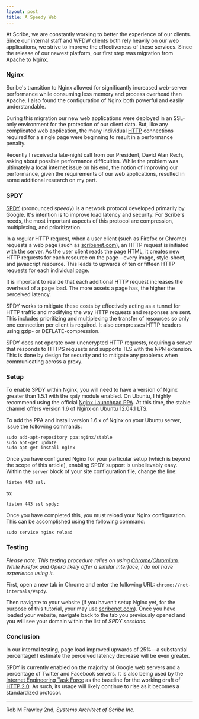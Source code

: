 ```yaml
---
layout: post
title: A Speedy Web
---
```


At Scribe, we are constantly working to better the experience of our clients. Since our internal staff and WFDW clients both rely heavily on our web applications, we strive to improve the effectiveness of these services. Since the release of our newest platform, our first step was migration from [Apache](http://en.wikipedia.org/wiki/Apache_HTTP_Server) to [Nginx](http://en.wikipedia.org/wiki/Nginx). 

### Nginx

Scribe's transition to Nginx allowed for significantly increased web-server performance while consuming less memory and process overhead than Apache. I also found the configuration of Nginx both powerful and easily understandable. 

During this migration our new web applications were deployed in an SSL-only environment for the protection of our client data. But, like any complicated web application, the many individual [HTTP](http://en.wikipedia.org/wiki/HTTP) connections required for a single page were beginning to result in a performance penalty.

Recently I received a late-night call from our President, David Alan Rech, asking about possible performance difficulties. While the problem was ultimately a local internet issue on his end, the notion of improving our performance, given the requirements of our web applications, resulted in some additional research on my part. 

### SPDY

[SPDY](http://en.wikipedia.org/wiki/SPDY) (pronounced *speedy*) is a network protocol developed primarily by Google. It's intention is to improve load latency and security. For Scribe's needs, the most important aspects of this protocol are compression, multiplexing, and prioritization. 

In a regular HTTP request, when a user client (such as Firefox or Chrome) requests a web page (such as [scribenet.com](https://scribenet.com/)), an HTTP request is initiated with the server. As the user client reads the page HTML, it creates new HTTP requests for each resource on the page&mdash;every image, style-sheet, and javascript resource. This leads to upwards of ten or fifteen HTTP requests for each individual page. 

It is important to realize that each additional HTTP request increases the overhead of a page load. The more assets a page has, the higher the perceived latency. 

SPDY works to mitigate these costs by effectively acting as a tunnel for HTTP traffic and modifying the way HTTP requests and responses are sent. This includes prioritizing and multiplexing the transfer of resources so only one connection per client is required. It also compresses HTTP headers using gzip- or DEFLATE-compression.

SPDY does not operate over unencrypted HTTP requests, requiring a server that responds to HTTPS requests and supports TLS with the NPN extension. This is done by design for security and to mitigate any problems when communicating across a proxy.

### Setup

To enable SPDY within Nginx, you will need to have a version of Nginx greater than 1.5.1 with the `spdy` module enabled. On Ubuntu, I highly recommend using the official [Nginx Launchpad PPA](https://launchpad.net/~nginx/+archive/stable). At this time, the stable channel offers version 1.6 of Nginx on Ubuntu 12.04.1 LTS.

To add the PPA and install version 1.6.x of Nginx on your Ubuntu server, issue the following commands:

```
sudo add-apt-repository ppa:nginx/stable
sudo apt-get update
sudo apt-get install nginx
```

Once you have configured Nginx for your particular setup (which is beyond the scope of this article), enabling SPDY support is unbelievably easy. Within the `server` block of your site configuration file, change the line:

```
listen 443 ssl;
```

to:

```
listen 443 ssl spdy;
```

Once you have completed this, you must reload your Nginx configuration. This can be accomplished using the following command:

```
sudo service nginx reload
```

### Testing

*Please note: This testing procedure relies on using [Chrome](https://www.google.com/chrome/browser/)/[Chromium](http://www.chromium.org/). While Firefox and Opera likely offer a similar interface, I do not have experience using it.*

First, open a new tab in Chrome and enter the following URL: `chrome://net-internals/#spdy`.

Then navigate to your website (if you haven't setup Nginx yet, for the purpose of this tutorial, your may use [scribenet.com](https://scribenet.com/)). Once you have loaded your website, navigate back to the tab you previously opened and you will see your domain within the list of *SPDY sessions*.

### Conclusion

In our internal testing, page load improved upwards of 25%&mdash;a substantial percentage! I estimate the perceived latency decrease will be even greater. 

SPDY is currently enabled on the majority of Google web servers and a percentage of Twitter and Facebook servers. It is also being used by the [Internet Engineering Task Force](http://en.wikipedia.org/wiki/Internet_Engineering_Task_Force) as the baseline for the working draft of [HTTP 2.0](http://en.wikipedia.org/wiki/HTTP_2.0). As such, its usage will likely continue to rise as it becomes a standardized protocol. 

--- 
Rob M Frawley 2nd, *Systems Architect of Scribe Inc.*
